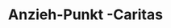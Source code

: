---
title: "Anzieh-Punkt -Caritas"
url: /schwalbach-am-taunus/anzieh-punkt-caritas/
shop: Gebrauchtwaren
---